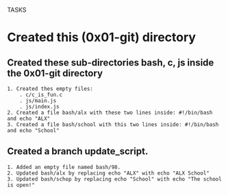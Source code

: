 TASKS
# Created this (0x01-git) directory

##  Created these sub-directories bash, c, js inside the 0x01-git directory
	1. Created thes empty files:
		. c/c_is_fun.c
		. js/main.js
		. js/index.js
	2. Created a file bash/alx with these two lines inside: #!/bin/bash and echo "ALX"
	3. Created a file bash/school with this two lines inside: #!/bin/bash and echo "School"
## Created a branch update_script.
	1. Added an empty file named bash/98.
	2. Updated bash/alx by replacing echo "ALX" with echo "ALX School"
	3. Updated bash/schop by replacing echo "School" with echo "The school is open!"
	
